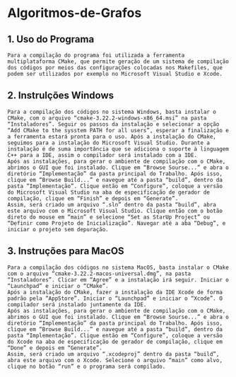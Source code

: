 # Algoritmos-de-Grafos

## 1. Uso do Programa
    Para a compilação do programa foi utilizada a ferramenta multiplataforma CMake, que permite geração de um sistema de compilação dos códigos por meios das configurações colocadas nos Makefiles, que podem ser utilizados por exemplo no Microsoft Visual Studio e Xcode.

## 2. Instrulções Windows
    Para a compilação dos códigos no sistema Windows, basta instalar o CMake, com o arquivo “cmake-3.22.2-windows-x86_64.msi” na pasta “Instaladores”. Seguir os passos da instalação e selecionar a opção “Add CMake to the sysstem PATH for all users”, esperar a finalização e a ferramenta estará pronta para o uso. Após a instalação do CMake, seguimos para a instalação do Microsoft Visual Studio. Durante a instalação é de suma importância que se adiciona o suporte à linguagem C++ para a IDE, assim o compilador será instalado com a IDE.
    Após as instalações, para gerar o ambiente de compilação com o CMake, abrimos o GUI que foi instalado. Clique em “Browse Sourse...” e abra o diretório “Implementação” da pasta principal do Trabalho. Após isso, clique em “Browse Build...” e navegue até a pasta “build”, dentro da pasta “Implementação”. Clique então em “Configure”, coloque a versão do Microsoft Visual Studio na aba de especificação de gerador de compilação, clique em “Finish” e depois em “Generate”.
    Assim, será criado um arquivo “.sln” dentro da pasta “build”, abra este arquivo com o Microsoft Visual Studio. Clique então com o botão direto do mouse em “main” e selecione “Set as StarUp Project” ou “Definir como Projeto de Inicialização”. Navegar até a aba “Debug”, e iniciar o projeto sem depuração.

## 3. Instruções para MacOS
    Para a compilação dos códigos no sistema MacOS, basta instalar o CMake com o arquivo “cmake-3.22.2-macos-universal.dmg”, na pasta “Instaladores”. Clicar em “Agree” e a instalação irá seguir. Iniciar o “Launchpad” e iniciar o “CMake”.
    Após a instalação do CMake, fazer a instalação da IDE Xcode de forma padrão pela “AppStore”. Iniciar o “Launchpad” e iniciar o “Xcode”. O compilador será instalado juntamente da IDE.
    Após as instalações, para gerar o ambiente de compilação com o CMake, abrimos o GUI que foi instalado. Clique em “Browse Sourse...” e abra o diretório “Implementação” da pasta principal do Trabalho. Após isso, clique em “Browse Build...” e navegue até a pasta “build”, dentro da pasta “Implementação”. Clique então em “Configure”, coloque a versão do Xcode na aba de especificação de gerador de compilação, clique em “Done” e depois em “Generate”.
    Assim, será criado um arquivo “.xcodeproj” dentro da pasta “build”, abra este arquivo com o Xcode. Selecione o arquivo “main” como alvo, clique no botão “run” e o programa será compilado.

